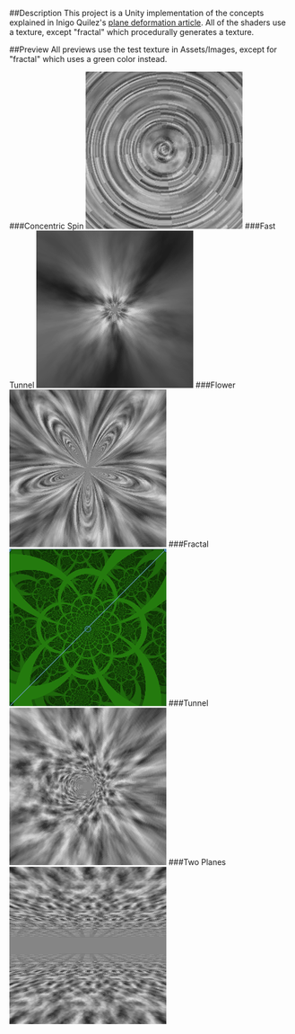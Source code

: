 ##Description
This project is a Unity implementation of the concepts explained in Inigo Quilez's [plane deformation article](http://iquilezles.org/www/articles/deform/deform.htm). All of the shaders use a texture, except "fractal" which procedurally generates a texture.

##Preview
All previews use the test texture in Assets/Images, except for "fractal" which uses a green color instead.

###Concentric Spin
![](https://github.com/Gkxd/Unity-Sandbox/blob/master/Plane%20Deformations/Preview/concentric%20spin.gif)
###Fast Tunnel
![](https://github.com/Gkxd/Unity-Sandbox/blob/master/Plane%20Deformations/Preview/fast%20tunnel.gif)
###Flower
![](https://github.com/Gkxd/Unity-Sandbox/blob/master/Plane%20Deformations/Preview/flower.gif)
###Fractal
![](https://github.com/Gkxd/Unity-Sandbox/blob/master/Plane%20Deformations/Preview/fractal.gif)
###Tunnel
![](https://github.com/Gkxd/Unity-Sandbox/blob/master/Plane%20Deformations/Preview/tunnel.gif)
###Two Planes
![](https://github.com/Gkxd/Unity-Sandbox/blob/master/Plane%20Deformations/Preview/two%20planes.gif)
